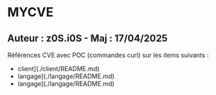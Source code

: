 # MYCVE

## Auteur : z0S.i0S - Maj : 17/04/2025

Références CVE avec POC (commandes curl) sur les items suivants :
- client](./client/README.md)
- langage](./langage/README.md)
- langage](./langage/README.md)

